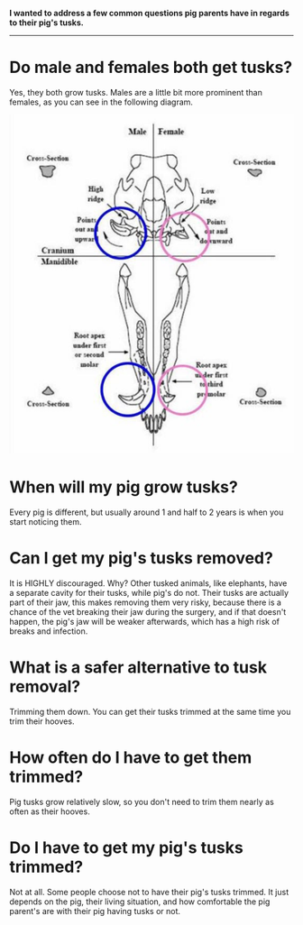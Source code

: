<!-- TITLE: Pig Tusks -->
<!-- SUBTITLE: By Nikki Ford -->

**I wanted to address a few common questions pig parents have in regards to their pig's tusks.**

---

# Do male and females both get tusks?
Yes, they both grow tusks. Males are a little bit more prominent than females, as you can see in the following diagram.

![33520787 10211646575231697 6310140589501317120 N](/uploads/33520787-10211646575231697-6310140589501317120-n.jpg "33520787 10211646575231697 6310140589501317120 N")

# When will my pig grow tusks?
Every pig is different, but usually around 1 and half to 2 years is when you start noticing them.

# Can I get my pig's tusks removed?
It is HIGHLY discouraged. Why? Other tusked  animals, like elephants, have a separate cavity for their tusks, while pig's do not. Their tusks are actually part of their jaw, this makes removing them very risky, because there is a chance of the vet breaking their jaw during the surgery, and if that doesn't happen, the pig's jaw will be weaker afterwards, which has a high risk of breaks and infection. 

# What is a safer alternative to tusk removal?
Trimming them down. You can get their tusks trimmed at the same time you trim their hooves.

# How often do I have to get them trimmed?
Pig tusks grow relatively slow, so you don't need to trim them nearly as often as their hooves. 

# Do I have to get my pig's tusks trimmed?
Not at all. Some people choose not to have their pig's tusks trimmed. It just depends on the pig, their living situation, and how comfortable the pig parent's are with their pig having tusks or not. 